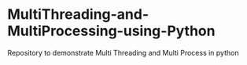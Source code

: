 # MultiThreading-and-MultiProcessing-using-Python
Repository to demonstrate Multi Threading and Multi Process  in python
